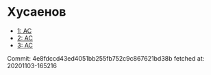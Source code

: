 # Хусаенов
- [1: AC](1.md)
- [2: AC](2.md)
- [3: AC](3.md)

Commit: 4e8fdccd43ed4051bb255fb752c9c867621bd38b
 fetched at: 20201103-165216
